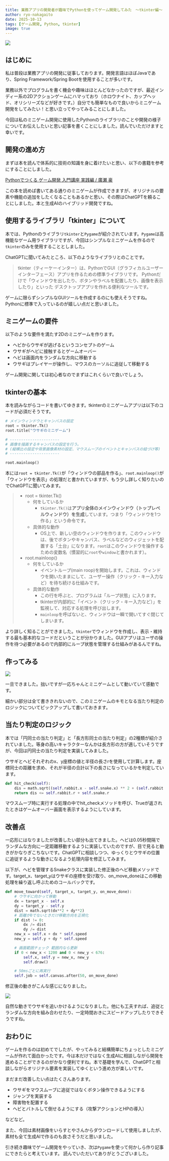 ```yaml
---
title: 業務アプリの開発者が趣味でPythonを使ってゲーム開発してみた　～tkinter編～
author: ryo-nakagaito
date: 2025-10-13
tags: [ゲーム開発, Python, tkinter]
image: true
---
```


![](/img/blogs/2025/1013_python-game/python-game-top.gif)

## はじめに

私は普段は業務アプリの開発に従事しております。開発言語はほぼJavaであり、Spring Framework/Spring Bootを使用することが多いです。

業務以外でプログラムを書く機会や趣味はほとんどなかったのですが、最近インディー系の2Dアクションゲームにハマっており（ホロウナイト、カップヘッド、オリシリーズなどが好きです。）自分でも簡単なもので良いからミニゲーム開発をしてみたい！と思い立ってやってみることにしました。

今回は私のミニゲーム開発に使用したPythonのライブラリのことや開発の様子についてお伝えしたいと思い記事を書くことにしました。読んでいただけますと幸いです。

## 開発の進め方
まずは本を読んで体系的に技術の知識を身に着けたいと思い、以下の書籍を参考にすることにしました。

[Pythonでつくる ゲーム開発 入門講座 実践編 / 廣瀬 豪 ](https://www.amazon.co.jp/dp/4800712564?ref_=cm_sw_r_ffobk_cp_ud_dp_DSFGHR8G1Y7RSRAG3WPH_1&bestFormat=true)

この本を読めば書いてある通りのミニゲームが作成できますが、オリジナルの要素や機能の追加をしたくなることもあるかと思い、その際はChatGPTを頼ることにしました。本と生成AIのハイブリッド開発ですね。

## 使用するライブラリ「tkinter」について
本では、Pythonのライブラリ`tkinter`と`Pygame`が紹介されています。`Pygame`は高機能なゲーム用ライブラリですが、今回はシンプルなミニゲームを作るので`tkinter`のみを使用することとしました。

ChatGPTに聞いてみたところ、以下のようなライブラリとのことです。

> tkinter（ティーケーインター）は、PythonでGUI（グラフィカルユーザーインターフェース）アプリを作るための標準ライブラリです。
> Pythonだけで「ウィンドウを出したり、ボタンやラベルを配置したり、画像を表示したり」といった
デスクトップアプリを作れる便利なツールです。

ゲームに限らずシンプルなGUIツールを作成するのにも使えそうですね。Pythonに標準で入っているのが嬉しい点だと思いました。

## ミニゲームの要件
以下のような要件を満たす2Dのミニゲームを作ります。

- ヘビからウサギが逃げるというコンセプトのゲーム
- ウサギがヘビに接触するとゲームオーバー
- ヘビは画面内をランダムな方向に移動する
- ウサギはプレイヤーが操作し、マウスのカーソルに追従して移動する

ゲーム開発に関しては初心者なのでまずはこれくらいで良いでしょう。

## tkinterの基本
本を読みながらコードを書いてゆきます。tkinterのミニゲームアプリは以下のコードが必須だそうです。

```Python
# メインウィンドウとキャンバスの設定
root = tkinter.Tk()
root.title("ウサギのミニゲーム")

# ----------------------
# 画像を描画するキャンバスの設定を行う。
# (縦横比の設定や背景画像素材の設定、マウスムーブのイベントとキャンバスの紐づけ等)
# ----------------------

root.mainloop()
```

本には`root = tkinter.Tk()`が「ウィンドウの部品を作る」、`root.mainloop()`が「ウィンドウを表示」の処理だと書かれていますが、もう少し詳しく知りたいのでChatGPTに聞いてみます。

> - root = tkinter.Tk()
>   - 何をしているか</br>
>     - `tkinter.Tk()`は**アプリ全体のメインウィンドウ（トップレベルウィンドウ）を生成**しています。つまり「ウィンドウを1つ作る」という命令です。
>   - 具体的な動作
>     - OS上で、新しい空のウィンドウを作ります。このウィンドウは、後でボタンやキャンバス、ラベルなどのウィジェットを配置する「土台」になります。`root`はこのウィンドウを操作するための変数名（慣習的に`root`や`window`と書かれます）。
> - root.mainloop()
>   - 何をしているか
>     - イベントループ(main roop)を開始します。これは、ウィンドウを開いたままにして、ユーザー操作（クリック・キー入力など）を待ち続ける仕組みです。
>   - 具体的な動作
>     - この行を呼ぶと、プログラムは「ループ状態」に入ります。
>     - tkinterが内部的に「イベント（クリック・キー入力など）」を監視して、対応する処理を呼び出します。
>     - `mainloop`を呼ばないと、ウィンドウは一瞬で開いてすぐ閉じてしまいます。

より詳しく知ることができました。`tkinter`でウィンドウを作成し、表示・維持する最も基本的なコードだということが分かりました。GUIアプリはユーザの操作を待つ必要があるので内部的にループ状態を管理する仕組みがあるんですね。

## 作ってみる

![](/img/blogs/2025/1013_python-game/python-game-playing_1.gif)

一旦できました。拙いですが一応ちゃんとミニゲームとして動いていて感動です。

細かい部分は全て書ききれないので、このミニゲームのキモとなる当たり判定のロジックについてピックアップして書いておきます。

## 当たり判定のロジック
本では「円同士の当たり判定」と「長方形同士の当たり判定」の2種類が紹介されていました。等身の高いキャラクターなんかは長方形の方が適していそうですが、今回は円同士の当たり判定を実装してみました。

ウサギとヘビそれぞれのx、y座標の値と半径の長さrを使用して計算します。座標同士の距離を求め、それが半径の合計以下の長さになっているかを判定しています。

```Python
def hit_check(self):
    dis = math.sqrt((self.rabbit.x - self.snake.x) ** 2 + (self.rabbit.y - self.snake.y) ** 2)
    return dis <= self.rabbit.r + self.snake.r
```

マウスムーブ時に実行する処理の中でhit_checkメソッドを呼び、Trueが返されたときはゲームオーバー画面を表示するようにしています。

## 改善点
一応形にはなりましたが改善したい部分も出てきました。ヘビは0.05秒間隔でランダムな方向に一定距離移動するように実装していたのですが、目で見ると動きがかなりぎこちないです。ChatGPTに相談しつつ、ゆっくりとウサギの位置に追従するような動きになるよう処理内容を修正してみます。

以下が、ヘビを管理するSnakeクラスに実装した修正後のヘビ移動メソッドです。target_x、target_yはウサギの座標を受け取り、on_move_doneはこの移動処理を繰り返し呼ぶためのコールバックです。

```Python
def move_toward(self, target_x, target_y, on_move_done):
    # ウサギに向かって移動
    dx = target_x - self.x
    dy = target_y - self.y
    dist = math.sqrt(dx**2 + dy**2)
    # 距離が0でないときだけ移動方向を正規化
    if dist != 0:
        dx /= dist
        dy /= dist
    new_x = self.x + dx * self.speed
    new_y = self.y + dy * self.speed

    # 画面範囲チェック 範囲内なら更新
    if 0 < new_x < 1200 and 0 < new_y < 676:
        self.x, self.y = new_x, new_y
        self.draw()

    # 50msごとに再実行
    self.job = self.canvas.after(50, on_move_done)
```

修正後の動きがこんな感じになりました。

![](/img/blogs/2025/1013_python-game/python-game-playing_2.gif)

自然な動きでウサギを追いかけるようになりました。他にも工夫すれば、追従とランダムな方向を組み合わせたり、一定時間おきにスピードアップしたりできそうですね。

## おわりに
ゲームを作るのは初めてでしたが、やってみると結構簡単にちょっとしたミニゲームが作れて面白かったです。今は本だけではなく生成AIに相談しながら開発を進めることができるのがかなり便利ですね。本で基礎を学んで、ChatGPTと相談しながらオリジナル要素を実装してゆくという進め方が楽しいです。

まだまだ改善したい点はたくさんあります。
- ウサギをマウスムーブに追従ではなくボタン操作できるようにする
- ジャンプを実装する
- 障害物を配置する
- ヘビとバトルして倒せるようにする（攻撃アクションとHPの導入）

などなど。

また、今回は素材画像をいらすとやさんからダウンロードして使用しましたが、素材も全て生成AIで作るのも良さそうだと思いました。

引き続き趣味でゲーム開発をやっていき、次は`Pygame`を使って何かしら作り記事にできたらと考えています。
読んでいただいてありがとうございました。